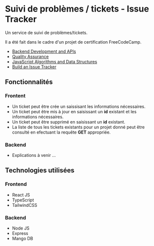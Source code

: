 # Suivi de problèmes / tickets - Issue Tracker

Un service de suivi de problèmes/tickets.

Il a été fait dans le cadre d'un projet de certification FreeCodeCamp.
- [Backend Development and APIs](https://www.freecodecamp.org/certification/Manatoa/back-end-development-and-apis)
- [Quality Assurance](https://www.freecodecamp.org/certification/Manatoa/quality-assurance-v7)
- [JavaScript Algorithms and Data Structures](https://www.freecodecamp.org/certification/Manatoa/javascript-algorithms-and-data-structures)
- [Build an Issue Tracker](https://www.freecodecamp.org/learn/quality-assurance/quality-assurance-projects/issue-tracker)

## Fonctionnalités

### Frontent
- Un ticket peut être crée un saissisant les informations nécessaires.
- Un ticket peut être mis à jour en saisissant un **id** existant et les informations nécessaires.
- Un ticket peut être supprimé en saisissant un **id** existant.
- La liste de tous les tickets existants pour un projet donné peut être consulté en efectuant la requête **GET** appropriée.

### Backend

- Explications à venir ...
  
## Technologies utilisées

### Frontend
- React JS
- TypeScript
- TailwindCSS

### Backend
- Node JS
- Express
- Mango DB
